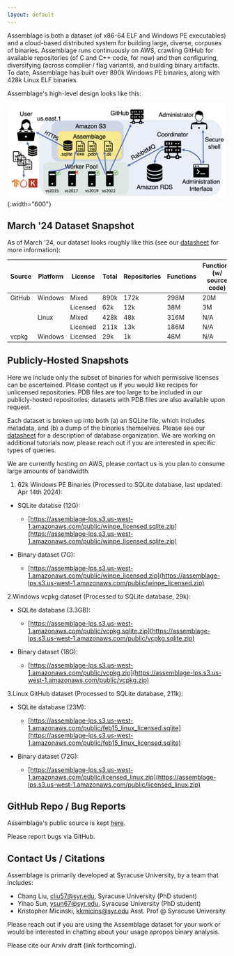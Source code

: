 ```yaml
---
layout: default
---
```



Assemblage is both a dataset (of x86-64 ELF and Windows PE
executables) and a cloud-based distributed system for building large,
diverse, corpuses of binaries. Assemblage runs continuously on AWS,
crawling GitHub for available repositories (of C and C++ code, for
now) and then configuring, diversifying (across compiler / flag
variants), and building binary artifacts. To date, Assemblage has
built over 890k Windows PE binaries, along with 428k Linux ELF
binaries.

Assemblage's high-level design looks like this:

![Assemblage's high-level system design](/assets/images/assemblage-design.png){:width="600"}


## March '24 Dataset Snapshot

As of March '24, our dataset looks roughly like this (see our [datasheet](https://assemblage-dataset.net/assets/total-datasheet.pdf) for more information):

| Source  | Platform | License  | Total | Repositories | Functions | Functions (w/ source code) |
|---------|----------|----------|-------|--------------|-----------|-----------------------------|
| GitHub  | Windows  | Mixed    | 890k  | 172k         | 298M      | 20M                         |
|         |          | Licensed | 62k   | 12k          | 38M       | 3M                          |
|         | Linux    | Mixed    | 428k  | 48k          | 316M      | N/A                         |
|         |          | Licensed | 211k  | 13k          | 186M      | N/A                         |
| vcpkg   | Windows  | Licensed | 29k   | 1k           | 48M       | N/A                         |

## Publicly-Hosted Snapshots

Here we include only the subset of binaries for which permissive
licenses can be ascertained. Please contact us if you would like
recipes for unlicensed repositories. PDB files are too large to be
included in our publicly-hosted repositories; datasets with PDB files
are also available upon request.

Each dataset is broken up into both (a) an SQLite file, which includes
metadata, and (b) a dump of the binaries themselves. Please see our
[datasheet](/assets/dataset-total.pdf) for a description of database
organization. We are working on additional tutorials now, please reach
out if you are interested in specific types of queries.

We are currently hosting on AWS, please contact us is you plan to
consume large amounts of bandwidth.

1. 62k Windows PE Binaries (Processed to SQLite database, last updated: Apr 14th 2024):

- SQLite databse (12G):
  - [https://assemblage-lps.s3.us-west-1.amazonaws.com/public/winpe_licensed.sqlite.zip](https://assemblage-lps.s3.us-west-1.amazonaws.com/public/winpe_licensed.sqlite.zip)

- Binary dataset (7G):
  - [https://assemblage-lps.s3.us-west-1.amazonaws.com/public/winpe_licensed.zip](https://assemblage-lps.s3.us-west-1.amazonaws.com/public/winpe_licensed.zip)

2.Windows vcpkg dataset (Processed to SQLite database, 29k):

- SQLite database (3.3GB):
  - [https://assemblage-lps.s3.us-west-1.amazonaws.com/public/vcpkg.sqlite.zip](https://assemblage-lps.s3.us-west-1.amazonaws.com/public/vcpkg.sqlite.zip)

- Binary dataset (18G):
  - [https://assemblage-lps.s3.us-west-1.amazonaws.com/public/vcpkg.zip](https://assemblage-lps.s3.us-west-1.amazonaws.com/public/vcpkg.zip)

3.Linux GitHub dataset (Processed to SQLite database, 211k):

- SQLite database (23M):
  - [https://assemblage-lps.s3.us-west-1.amazonaws.com/public/feb15_linux_licensed.sqlite](https://assemblage-lps.s3.us-west-1.amazonaws.com/public/feb15_linux_licensed.sqlite)

- Binary dataset (72G):
  - [https://assemblage-lps.s3.us-west-1.amazonaws.com/public/licensed_linux.zip](https://assemblage-lps.s3.us-west-1.amazonaws.com/public/licensed_linux.zip)

## GitHub Repo / Bug Reports

Assemblage's public source is kept
[here](https://github.com/Assemblage-Dataset/Assemblage). 

Please report bugs via GitHub.

## Contact Us / Citations

Assemblage is primarily developed at Syracuse University, by a team
that includes:

- Chang Liu, cliu57@syr.edu, Syracuse University (PhD student)
- Yihao Sun, ysun67@syr.edu, Syracuse University (PhD student)
- Kristopher Micinski, kkmicins@syr.edu Asst. Prof @ Syracuse University

Please reach out if you are using the Assemblage dataset for your work
or would be interested in chatting about your usage apropos binary
analysis.


Please cite our Arxiv draft (link forthcoming).
